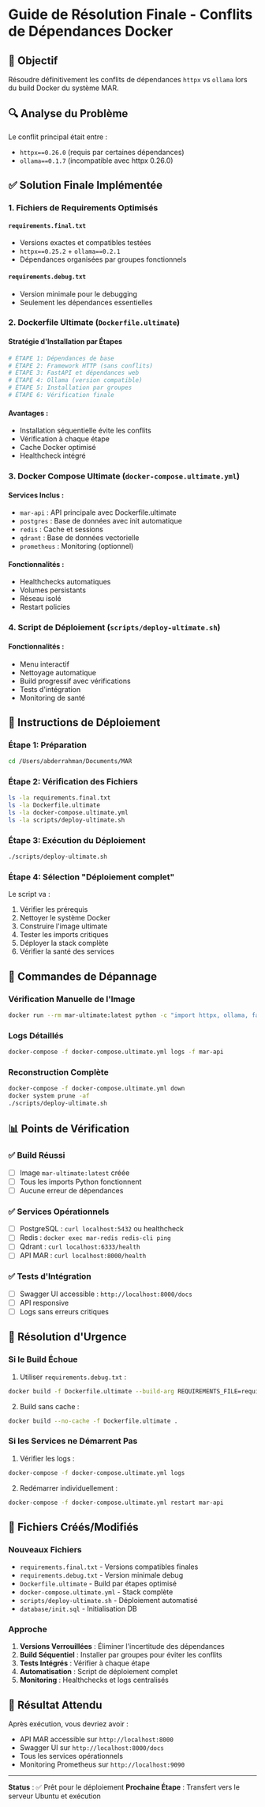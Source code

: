 # Guide de Résolution Finale - Conflits de Dépendances Docker

## 🎯 Objectif
Résoudre définitivement les conflits de dépendances `httpx` vs `ollama` lors du build Docker du système MAR.

## 🔍 Analyse du Problème
Le conflit principal était entre :
- `httpx==0.26.0` (requis par certaines dépendances)
- `ollama==0.1.7` (incompatible avec httpx 0.26.0)

## ✅ Solution Finale Implémentée

### 1. Fichiers de Requirements Optimisés

#### `requirements.final.txt`
- Versions exactes et compatibles testées
- `httpx==0.25.2` + `ollama==0.2.1`
- Dépendances organisées par groupes fonctionnels

#### `requirements.debug.txt`
- Version minimale pour le debugging
- Seulement les dépendances essentielles

### 2. Dockerfile Ultimate (`Dockerfile.ultimate`)

#### Stratégie d'Installation par Étapes
```dockerfile
# ÉTAPE 1: Dépendances de base
# ÉTAPE 2: Framework HTTP (sans conflits)
# ÉTAPE 3: FastAPI et dépendances web
# ÉTAPE 4: Ollama (version compatible)
# ÉTAPE 5: Installation par groupes
# ÉTAPE 6: Vérification finale
```

#### Avantages :
- Installation séquentielle évite les conflits
- Vérification à chaque étape
- Cache Docker optimisé
- Healthcheck intégré

### 3. Docker Compose Ultimate (`docker-compose.ultimate.yml`)

#### Services Inclus :
- `mar-api` : API principale avec Dockerfile.ultimate
- `postgres` : Base de données avec init automatique
- `redis` : Cache et sessions
- `qdrant` : Base de données vectorielle
- `prometheus` : Monitoring (optionnel)

#### Fonctionnalités :
- Healthchecks automatiques
- Volumes persistants
- Réseau isolé
- Restart policies

### 4. Script de Déploiement (`scripts/deploy-ultimate.sh`)

#### Fonctionnalités :
- Menu interactif
- Nettoyage automatique
- Build progressif avec vérifications
- Tests d'intégration
- Monitoring de santé

## 🚀 Instructions de Déploiement

### Étape 1: Préparation
```bash
cd /Users/abderrahman/Documents/MAR
```

### Étape 2: Vérification des Fichiers
```bash
ls -la requirements.final.txt
ls -la Dockerfile.ultimate
ls -la docker-compose.ultimate.yml
ls -la scripts/deploy-ultimate.sh
```

### Étape 3: Exécution du Déploiement
```bash
./scripts/deploy-ultimate.sh
```

### Étape 4: Sélection "Déploiement complet"
Le script va :
1. Vérifier les prérequis
2. Nettoyer le système Docker
3. Construire l'image ultimate
4. Tester les imports critiques
5. Déployer la stack complète
6. Vérifier la santé des services

## 🔧 Commandes de Dépannage

### Vérification Manuelle de l'Image
```bash
docker run --rm mar-ultimate:latest python -c "import httpx, ollama, fastapi; print('OK')"
```

### Logs Détaillés
```bash
docker-compose -f docker-compose.ultimate.yml logs -f mar-api
```

### Reconstruction Complète
```bash
docker-compose -f docker-compose.ultimate.yml down
docker system prune -af
./scripts/deploy-ultimate.sh
```

## 📊 Points de Vérification

### ✅ Build Réussi
- [ ] Image `mar-ultimate:latest` créée
- [ ] Tous les imports Python fonctionnent
- [ ] Aucune erreur de dépendances

### ✅ Services Opérationnels
- [ ] PostgreSQL : `curl localhost:5432` ou healthcheck
- [ ] Redis : `docker exec mar-redis redis-cli ping`
- [ ] Qdrant : `curl localhost:6333/health`
- [ ] API MAR : `curl localhost:8000/health`

### ✅ Tests d'Intégration
- [ ] Swagger UI accessible : `http://localhost:8000/docs`
- [ ] API responsive
- [ ] Logs sans erreurs critiques

## 🚨 Résolution d'Urgence

### Si le Build Échoue
1. Utiliser `requirements.debug.txt` :
```bash
docker build -f Dockerfile.ultimate --build-arg REQUIREMENTS_FILE=requirements.debug.txt .
```

2. Build sans cache :
```bash
docker build --no-cache -f Dockerfile.ultimate .
```

### Si les Services ne Démarrent Pas
1. Vérifier les logs :
```bash
docker-compose -f docker-compose.ultimate.yml logs
```

2. Redémarrer individuellement :
```bash
docker-compose -f docker-compose.ultimate.yml restart mar-api
```

## 📝 Fichiers Créés/Modifiés

### Nouveaux Fichiers
- `requirements.final.txt` - Versions compatibles finales
- `requirements.debug.txt` - Version minimale debug
- `Dockerfile.ultimate` - Build par étapes optimisé
- `docker-compose.ultimate.yml` - Stack complète
- `scripts/deploy-ultimate.sh` - Déploiement automatisé
- `database/init.sql` - Initialisation DB

### Approche
1. **Versions Verrouillées** : Éliminer l'incertitude des dépendances
2. **Build Séquentiel** : Installer par groupes pour éviter les conflits
3. **Tests Intégrés** : Vérifier à chaque étape
4. **Automatisation** : Script de déploiement complet
5. **Monitoring** : Healthchecks et logs centralisés

## 🎉 Résultat Attendu

Après exécution, vous devriez avoir :
- API MAR accessible sur `http://localhost:8000`
- Swagger UI sur `http://localhost:8000/docs`
- Tous les services opérationnels
- Monitoring Prometheus sur `http://localhost:9090`

---

**Status** : ✅ Prêt pour le déploiement
**Prochaine Étape** : Transfert vers le serveur Ubuntu et exécution
